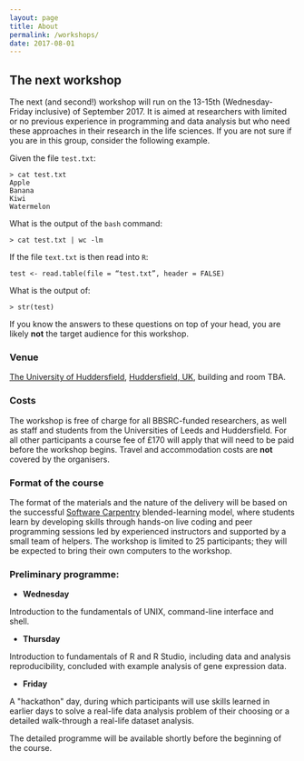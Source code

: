 ```yaml
---
layout: page
title: About
permalink: /workshops/
date: 2017-08-01
---
```


## The next workshop

The next (and second!) workshop will run on the 13-15th (Wednesday-Friday inclusive) of September 2017. It is aimed at researchers with limited or no previous experience in programming and data analysis but who need these approaches in their research in the life sciences. If you are not sure if you are in this group, consider the following example.

Given the file `test.txt`:
~~~
> cat test.txt
Apple
Banana
Kiwi
Watermelon
~~~

What is the output of the `bash` command:

`> cat test.txt | wc -lm`

If the file `text.txt` is then read into `R`:

`test <- read.table(file = “test.txt”, header = FALSE)`

What is the output of:

`> str(test)`

If you know the answers to these questions on top of your head, you are likely **not** the target audience for this workshop.

### Venue

[The University of Huddersfield](http://hud.ac.uk), [Huddersfield, UK](https://goo.gl/maps/u2socsEk3as), building and room TBA.

### Costs

The workshop is free of charge for all BBSRC-funded researchers, as well as staff and students from the Universities of Leeds and Huddersfield. For all other participants a course fee of £170 will apply that will need to be paid before the workshop begins. Travel and accommodation costs are **not** covered by the organisers.

### Format of the course

The format of the materials and the nature of the delivery will be based on the successful [Software Carpentry](http://software-carpentry.org/) blended-learning model, where students learn by developing skills through hands-on live coding and peer programming sessions led by experienced instructors and supported by a small team of helpers. The workshop is limited to 25 participants; they will be expected to bring their own computers to the workshop.

### Preliminary programme:

- **Wednesday**

Introduction to the fundamentals of UNIX, command-line interface and shell.

- **Thursday**

Introduction to fundamentals of R and R Studio, including data and analysis reproducibility, concluded with example analysis of gene expression data.

- **Friday** 

A "hackathon" day, during which participants will use skills learned in earlier days to solve a real-life data analysis problem of their choosing or a detailed walk-through a real-life dataset analysis.

The detailed programme will be available shortly before the beginning of the course.
